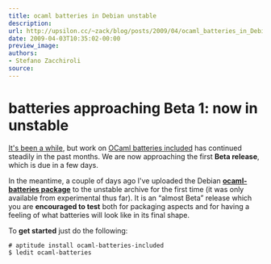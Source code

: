 ```yaml
---
title: ocaml batteries in Debian unstable
description:
url: http://upsilon.cc/~zack/blog/posts/2009/04/ocaml_batteries_in_Debian_unstable/
date: 2009-04-03T10:35:02-00:00
preview_image:
authors:
- Stefano Zacchiroli
source:
---
```


<h1>batteries approaching Beta 1: now in unstable</h1>
<p><a href="http://upsilon.cc/~zack/blog/posts/2008/10/ocaml_batteries_included_debian_packages/">
It's been a while</a>, but work on <a href="http://batteries.forge.ocamlcore.org">OCaml batteries included</a>
has continued steadily in the past months. We are now approaching
the first <strong>Beta release</strong>, which is due in a few
days.</p>
<p>In the meantime, a couple of days ago I've uploaded the Debian
<a href="http://packages.debian.org/sid/ocaml-batteries-included"><strong>ocaml-batteries
package</strong></a> to the unstable archive for the first time (it
was only available from experimental thus far). It is an “almost
Beta” release which you are <strong>encouraged to test</strong>
both for packaging aspects and for having a feeling of what
batteries will look like in its final shape.</p>
<p>To <strong>get started</strong> just do the following:</p>
<pre><code># aptitude install ocaml-batteries-included
$ ledit ocaml-batteries
</code></pre>

